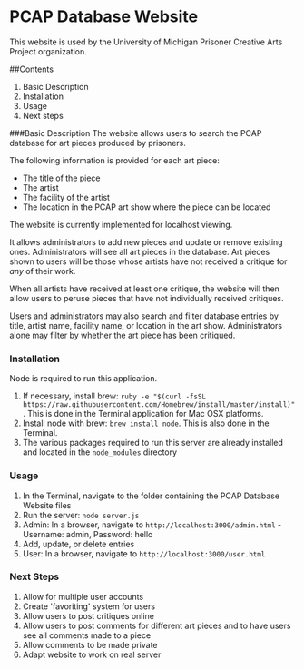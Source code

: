 # PCAP Database Website
This website is used by the University of Michigan Prisoner Creative Arts Project organization.

##Contents
1. Basic Description
2. Installation
3. Usage
4. Next steps

###Basic Description
The website allows users to search the PCAP database for art pieces produced by prisoners.

The following information is provided for each art piece:

- The title of the piece
- The artist
- The facility of the artist
- The location in the PCAP art show where the piece can be located

The website is currently implemented for localhost viewing. 

It allows administrators to add new pieces and update or remove existing ones. Administrators will see all art pieces in the database. Art pieces shown to users will be those whose artists have not received a critique for *any* of their work.


When all artists have received at least one critique, the website will then allow users to peruse pieces that have not individually received critiques. 

Users and administrators may also search and filter database entries by title, artist name, facility name, or location in the art show. Administrators alone may filter by whether the art piece has been critiqued. 

### Installation

Node is required to run this application. 

1. If necessary, install brew: `ruby -e "$(curl -fsSL https://raw.githubusercontent.com/Homebrew/install/master/install)"`. This is done in the Terminal application for Mac OSX platforms. 
2. Install node with brew: `brew install node`. This is also done in the Terminal. 
3. The various packages required to run this server are already installed and located in the `node_modules` directory

### Usage

1. In the Terminal, navigate to the folder containing the PCAP Database Website files
2. Run the server: `node server.js`
3. Admin: In a browser, navigate to `http://localhost:3000/admin.html` - Username: admin, Password: hello
4. Add, update, or delete entries
5. User: In a browser, navigate to `http://localhost:3000/user.html`

### Next Steps

1. Allow for multiple user accounts
2. Create 'favoriting' system for users
3. Allow users to post critiques online
4. Allow users to post comments for different art pieces and to have users see all comments made to a piece
5. Allow comments to be made private
6. Adapt website to work on real server

